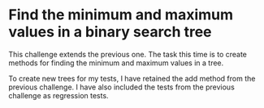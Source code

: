 # Find the minimum and maximum values in a binary search tree

This challenge extends the previous one. The task this time is to create methods for finding the minimum and maximum values in a tree.

To create new trees for my tests, I have retained the add method from the previous challenge. I have also included the tests from the previous challenge as regression tests.